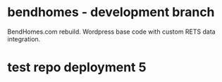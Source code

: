 # bendhomes - development branch 
BendHomes.com rebuild.  Wordpress base code with custom RETS data integration.

# test repo deployment 5

